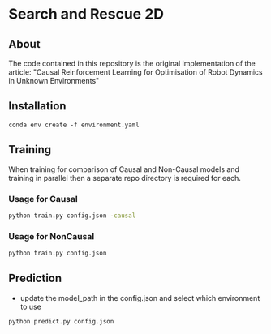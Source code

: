 # Search and Rescue 2D
## About
The code contained in this repository is the original implementation of the article: 
"Causal Reinforcement Learning for Optimisation of Robot Dynamics in Unknown Environments"

## Installation
    conda env create -f environment.yaml

## Training 
When training for comparison of Causal and Non-Causal models and training in parallel then a separate repo directory is required for each.

### Usage for Causal

```bash
python train.py config.json -causal
```

### Usage for NonCausal

```bash
python train.py config.json 
```

## Prediction 

- update the model_path in the config.json and select which environment to use 

```bash
python predict.py config.json
```
